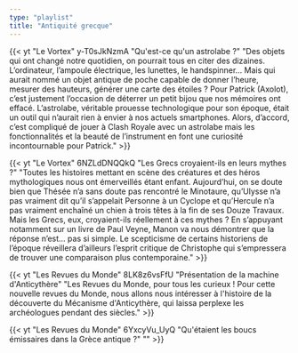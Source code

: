 ```yaml
---
type: "playlist"
title: "Antiquité grecque"
---
```



{{< yt "Le Vortex" y-T0sJkNzmA "Qu'est-ce qu'un astrolabe ?" "Des objets qui ont changé notre quotidien, on pourrait tous en citer des dizaines. L’ordinateur, l’ampoule électrique, les lunettes, le handspinner… Mais qui aurait nommé un objet antique de poche capable de donner l’heure, mesurer des hauteurs, générer une carte des étoiles ? Pour Patrick (Axolot), c’est justement l’occasion de déterrer un petit bijou que nos mémoires ont effacé. L’astrolabe, véritable prouesse technologique pour son époque, était un outil qui n’aurait rien à envier à nos actuels smartphones. Alors, d’accord, c’est compliqué de jouer à Clash Royale avec un astrolabe mais les fonctionnalités et la beauté de l’instrument en font une curiosité incontournable pour Patrick." >}}

{{< yt "Le Vortex" 6NZLdDNQQkQ "Les Grecs croyaient-ils en leurs mythes ?" "Toutes les histoires mettant en scène des créatures et des héros mythologiques nous ont émerveillés étant enfant. Aujourd’hui, on se doute bien que Thésée n’a sans doute pas rencontré le Minotaure, qu’Ulysse n’a pas vraiment dit qu’il s’appelait Personne à un Cyclope et qu’Hercule n’a pas vraiment enchaîné un chien à trois têtes à la fin de ses Douze Travaux. Mais les Grecs, eux, croyaient-ils réellement à ces mythes ? En s’appuyant notamment sur un livre de Paul Veyne, Manon va nous démontrer que la réponse n’est… pas si simple. Le scepticisme de certains historiens de l’époque réveillera d’ailleurs l’esprit critique de Christophe qui s’empressera de trouver une comparaison plus contemporaine." >}}

{{< yt "Les Revues du Monde" 8LK8z6vsFfU "Présentation de la machine d'Anticythère" "Les Revues du Monde, pour tous les curieux ! Pour cette nouvelle revues du Monde, nous allons nous intéresser à l'histoire de la découverte du Mécanisme d'Anticythère, qui laissa perplexe les archéologues pendant des siècles." >}}

{{< yt "Les Revues du Monde" 6YxcyVu_UyQ "Qu'étaient les boucs émissaires dans la Grèce antique ?" "" >}}
